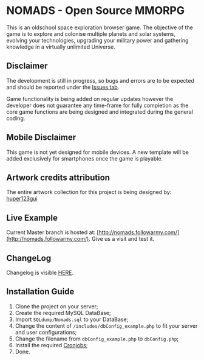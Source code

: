 # NOMADS - Open Source MMORPG
This is an oldschool space exploration browser game.
The objective of the game is to explore and colonise multiple planets and solar systems, evolving your technologies, upgrading your military power and gathering knowledge in a virtually unlimited Universe.

## Disclaimer
The development is still in progress, so bugs and errors are to be expected and should be reported under the [Issues tab](https://github.com/Alphabetus/Nomads/issues).

Game functionality is being added on regular updates however the developer does not guarantee any time-frame for fully completion as the core game functions are being designed and integrated during the general coding.

## Mobile Disclaimer
This game is not yet designed for mobile devices.
A new template will be added exclusively for smartphones once the game is playable.

## Artwork credits attribution

The entire artwork collection for this project is being designed by:
[huper123gui](https://www.deviantart.com/huper123gui)

## Live Example
Current Master branch is hosted at: [http://nomads.followarmy.com/](http://nomads.followarmy.com/).
Give us a visit and test it.

## ChangeLog
Changelog is visible [HERE](https://github.com/Alphabetus/Nomads/tree/master/CHANGELOG).

## Installation Guide

 1. Clone the project on your server;
 2. Create the required MySQL DataBase;
 3. Import `SQLdump/Nomads.sql` to your DataBase;
 4. Change the content of `/includes/dbConfig_example.php` to fit your server and user configurations;
 5. Change the filename from `dbConfig_example.php` to `dbConfig.php`;
 6. Install the required [Cronjobs](https://github.com/Alphabetus/Nomads/tree/master/cronjobs);
 7. Done.
